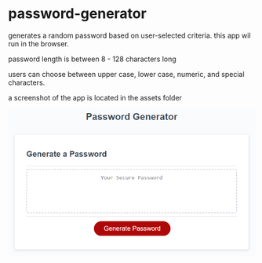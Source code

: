 # password-generator

generates a random password based on user-selected criteria. this app wil run in the browser.

password length is between 8 - 128 characters long

users can choose between upper case, lower case, numeric, and special characters.

a screenshot of the app is located in the assets folder

<img src="./assets/screenshot.jpg">
